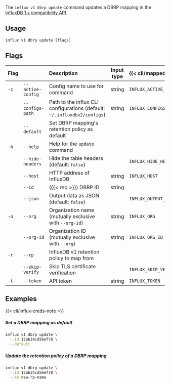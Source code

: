 
The `influx v1 dbrp update` command updates a DBRP mapping in the [InfluxDB 1.x compatibility API](/influxdb/v2/reference/api/influxdb-1x/).

## Usage
```
influx v1 dbrp update [flags]
```

## Flags
| Flag |                   | Description                                                              | Input type | {{< cli/mapped >}}     |
| :--- | :---------------- | :----------------------------------------------------------------------- | :--------: | :--------------------- |
| `-c` | `--active-config` | Config name to use for command                                           |   string   | `INFLUX_ACTIVE_CONFIG` |
|      | `--configs-path`  | Path to the influx CLI configurations (default: `~/.influxdbv2/configs`) |   string   | `INFLUX_CONFIGS_PATH`  |
|      | `--default`       | Set DBRP mapping's retention policy as default                           |            |                        |
| `-h` | `--help`          | Help for the `update` command                                            |            |                        |
|      | `--hide-headers`  | Hide the table headers (default: `false`)                                |            | `INFLUX_HIDE_HEADERS`  |
|      | `--host`          | HTTP address of InfluxDB                                                 |   string   | `INFLUX_HOST`          |
|      | `--id`            | ({{< req >}}) DBRP ID                                                    |   string   |                        |
|      | `--json`          | Output data as JSON (default: `false`)                                   |            | `INFLUX_OUTPUT_JSON`   |
| `-o` | `--org`           | Organization name (mutually exclusive with `--org-id`)                   |   string   | `INFLUX_ORG`           |
|      | `--org-id`        | Organization ID (mutually exclusive with `--org`)                        |   string   | `INFLUX_ORG_ID`        |
| `-r` | `--rp`            | InfluxDB v1 retention policy to map from                                 |            |                        |
|      | `--skip-verify`   | Skip TLS certificate verification                                        |            | `INFLUX_SKIP_VERIFY`   |
| `-t` | `--token`         | API token                                                                |   string   | `INFLUX_TOKEN`         |

## Examples

{{< cli/influx-creds-note >}}

##### Set a DBRP mapping as default
```sh
influx v1 dbrp update \
  --id 12ab34cd56ef78 \
  --default
```

##### Update the retention policy of a DBRP mapping
```sh
influx v1 dbrp update \
  --id 12ab34cd56ef78 \
  --rp new-rp-name
```
